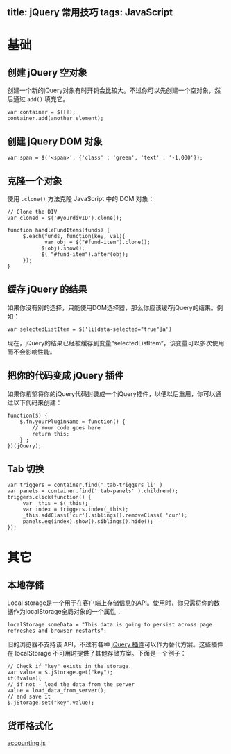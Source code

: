 title: jQuery 常用技巧
tags: JavaScript
---

# 基础

## 创建 jQuery 空对象

创建一个新的jQuery对象有时开销会比较大。不过你可以先创建一个空对象，然后通过 `add()` 填充它。

```
var container = $([]);
container.add(another_element);
```

## 创建 jQuery DOM 对象

```
var span = $('<span>', {'class' : 'green', 'text' : '-1,000'});
```

## 克隆一个对象

使用 `.clone()` 方法克隆 JavaScript 中的 DOM 对象：

```
// Clone the DIV
var cloned = $('#yourdivID').clone();
```

```
function handleFundItems(funds) {
     $.each(funds, function(key, val){
            var obj = $("#fund-item").clone();
           $(obj).show();
           $( "#fund-item").after(obj);
     });
}

```

## 缓存 jQuery 的结果

如果你没有别的选择，只能使用DOM选择器，那么你应该缓存jQuery的结果。例如：

```
var selectedListItem = $('li[data-selected="true"]a')
```

现在，jQuery的结果已经被缓存到变量“selectedListItem”，该变量可以多次使用而不会影响性能。

## 把你的代码变成 jQuery 插件 

如果你希望将你的jQuery代码封装成一个jQuery插件，以便以后重用，你可以通过以下代码来创建：

```
function($) {
    $.fn.yourPluginName = function() {
        // Your code goes here
        return this;
    } ;
})(jQuery);
```

## Tab 切换

```
var triggers = container.find('.tab-triggers li' )
var panels = container.find('.tab-panels' ).children();
triggers.click(function() {
     var _this = $( this);
     var index = triggers.index(_this);
     _this.addClass('cur').siblings().removeClass( 'cur');
     panels.eq(index).show().siblings().hide();
});
```

# 其它

## 本地存储

Local storage是一个用于在客户端上存储信息的API。使用时，你只需将你的数据作为localStorage全局对象的一个属性：

```
localStorage.someData = "This data is going to persist across page refreshes and browser restarts";
```

旧的浏览器不支持该 API，不过有各种 [jQuery 插件](http://plugins.jquery.com/plugin-tags/localstorage)可以作为替代方案。这些插件在 localStorage 不可用时提供了其他存储方案。下面是一个例子： 

```
// Check if "key" exists in the storage.
var value = $.jStorage.get("key");
if(!value){
// if not - load the data from the server
value = load_data_from_server();
// and save it
$.jStorage.set("key",value);
```

## 货币格式化

[accounting.js](http://openexchangerates.github.io/accounting.js/)